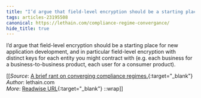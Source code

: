 ```yaml
---
title: "I’d argue that field-level encryption should be a starting place ..."
tags: articles-23195508
canonical: https://lethain.com/compliance-regime-convergance/
hide_title: true
---
```


I’d argue that field-level encryption should be a starting place for new application development, and in particular field-level encryption with distinct keys for each entity you might contract with (e.g. each business for a business-to-business product, each user for a consumer product).


[[_Source_: [A brief rant on converging compliance regimes.](https://lethain.com/compliance-regime-convergance/){:target="_blank"}<br>
_Author_: lethain.com<br>
_More_: [Readwise URL](https://readwise.io/open/454836855){:target="_blank"}
::wrap]]